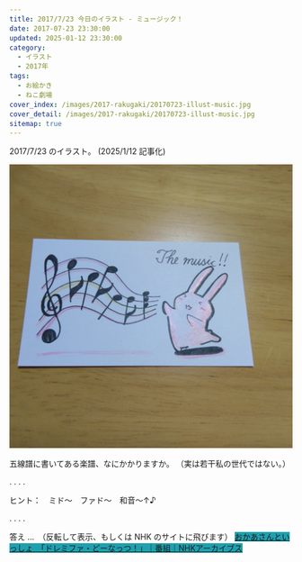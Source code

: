 ```yaml
---
title: 2017/7/23 今日のイラスト - ミュージック！
date: 2017-07-23 23:30:00
updated: 2025-01-12 23:30:00
category:
  - イラスト
  - 2017年
tags:
  - お絵かき
  - ねこ劇場
cover_index: /images/2017-rakugaki/20170723-illust-music.jpg
cover_detail: /images/2017-rakugaki/20170723-illust-music.jpg
sitemap: true
---
```


2017/7/23 のイラスト。 (2025/1/12 記事化)

![](/images/2017-rakugaki/20170723-illust-music.jpg)

五線譜に書いてある楽譜、なにかかりますか。
（実は若干私の世代ではない。）


.
.
.
.

ヒント：　ミド～　ファド～　和音～↑♪

.
.
.
.

答え …　（反転して表示、もしくは NHK のサイトに飛びます） <span style="background-color:#1fa0ae"> [おかあさんといっしょ　「ドレミファ・どーなっつ！」｜番組｜NHKアーカイブス](https://www2.nhk.or.jp/archives/articles/?id=C0010664) </span>

